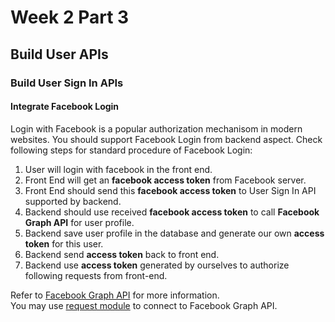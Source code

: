 # Week 2 Part 3

## Build User APIs

### Build User Sign In APIs

#### Integrate Facebook Login

Login with Facebook is a popular authorization mechanisom in modern websites. You should support Facebook Login from backend aspect. Check following steps for standard procedure of Facebook Login:

1. User will login with facebook in the front end.
2. Front End will get an **facebook access token** from Facebook server.
3. Front End should send this **facebook access token** to User Sign In API supported by backend.
4. Backend should use received **facebook access token** to call **Facebook Graph API** for user profile.
5. Backend save user profile in the database and generate our own **access token** for this user.
6. Backend send **access token** back to front end.
7. Backend use **access token** generated by ourselves to authorize following requests from front-end.

Refer to [Facebook Graph API](https://developers.facebook.com/docs/graph-api) for more information.  
You may use [request module](https://www.npmjs.com/package/request) to connect to Facebook Graph API.
